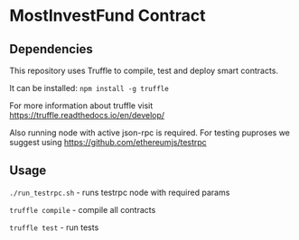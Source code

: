 # MostInvestFund Contract

## Dependencies
This repository uses Truffle to compile, test and deploy smart contracts.

It can be installed:
`npm install -g truffle`

For more information about truffle visit https://truffle.readthedocs.io/en/develop/

Also running node with active json-rpc is required. For testing puproses we suggest using https://github.com/ethereumjs/testrpc

## Usage
`./run_testrpc.sh` - runs testrpc node with required params

`truffle compile` - compile all contracts

`truffle test` - run tests

